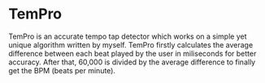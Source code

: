 # TemPro
TemPro is an accurate tempo tap detector which works on a simple yet unique algorithm written by myself. TemPro firstly calculates the average difference between each beat played by the user in miliseconds for better accuracy. After that, 60,000 is divided by the average difference to finally get the BPM (beats per minute).
